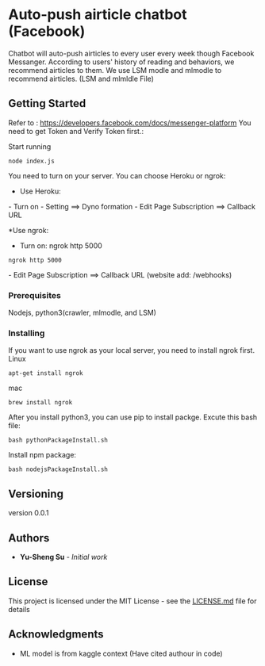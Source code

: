 # Auto-push airticle chatbot (Facebook) 

Chatbot will auto-push airticles to every user every week though Facebook Messanger. According to users' history of reading and behaviors, we recommend airticles to them.
We use LSM modle and mlmodle to recommend airticles. (LSM and mlmldle File)

## Getting Started
Refer to : https://developers.facebook.com/docs/messenger-platform
You need to get Token and Verify Token first.: 

Start running
```
node index.js
```
You need to turn on your server. You can choose Heroku or ngrok: 
* Use Heroku: 
<Heroku website> 
- Turn on
- Setting ==> Dyno formation 

<Facebook dev center> 
- Edit Page Subscription ==> Callback URL 

*Use ngrok: 
- Turn on: ngrok http 5000 
```
ngrok http 5000
```
<Facebook dev center> 
- Edit Page Subscription ==> Callback URL (website add: /webhooks)

### Prerequisites

Nodejs, python3(crawler, mlmodle, and LSM)

### Installing

If you want to use ngrok as your local server, you need to install ngrok first.
Linux
```
apt-get install ngrok
```
mac
```
brew install ngrok
```
After you install python3, you can use pip to install packge. Excute this bash file:
```
bash pythonPackageInstall.sh
```
Install npm package:
```
bash nodejsPackageInstall.sh
```

## Versioning

version 0.0.1

## Authors

* **Yu-Sheng Su** - *Initial work* 

## License

This project is licensed under the MIT License - see the [LICENSE.md](LICENSE.md) file for details

## Acknowledgments

* ML model is from kaggle context (Have cited authour in code)


